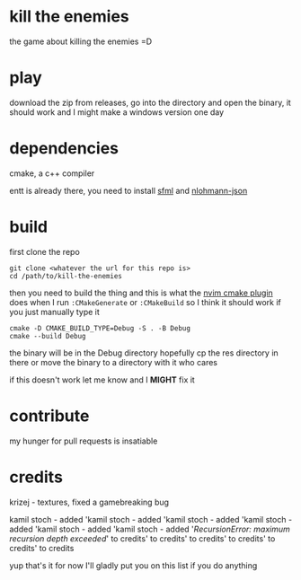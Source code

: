 # kill the enemies

the game about killing the enemies =D

# play

download the zip from releases, go into the directory and open the binary, it should work and I might make a windows version one day

# dependencies

cmake, a c++ compiler

entt is already there, you need to install [sfml](https://www.sfml-dev.org/tutorials/2.5/#getting-started) and [nlohmann-json](https://json.nlohmann.me/)

# build

first clone the repo

```
git clone <whatever the url for this repo is>
cd /path/to/kill-the-enemies
```
then you need to build the thing and this is what the [nvim cmake plugin](https://github.com/cdelledonne/vim-cmake) does when I run `:CMakeGenerate` or `:CMakeBuild` so I think it should work if you just manually type it
```
cmake -D CMAKE_BUILD_TYPE=Debug -S . -B Debug
cmake --build Debug
```
the binary will be in the Debug directory hopefully
cp the res directory in there or move the binary to a directory with it who cares

if this doesn't work let me know and I **MIGHT** fix it

# contribute

my hunger for pull requests is insatiable

# credits

krizej - textures, fixed a gamebreaking bug

kamil stoch - added 'kamil stoch - added 'kamil stoch - added 'kamil stoch - added 'kamil stoch - added 'kamil stoch - added '*RecursionError: maximum recursion depth exceeded*' to credits' to credits' to credits' to credits' to credits' to credits

yup that's it for now I'll gladly put you on this list if you do anything

